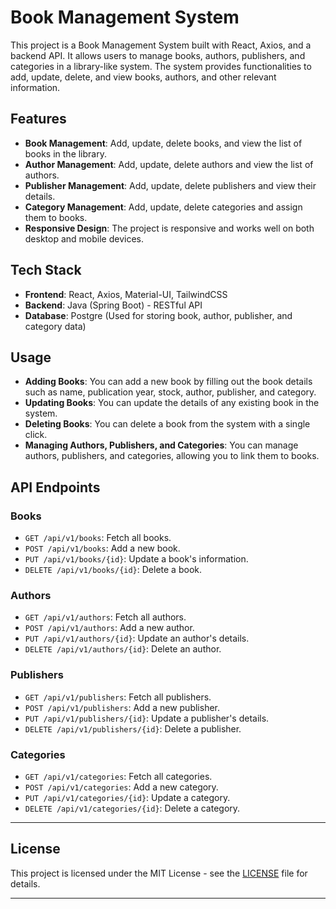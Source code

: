# Book Management System

This project is a Book Management System built with React, Axios, and a backend API. It allows users to manage books, authors, publishers, and categories in a library-like system. The system provides functionalities to add, update, delete, and view books, authors, and other relevant information.

## Features

- **Book Management**: Add, update, delete books, and view the list of books in the library.
- **Author Management**: Add, update, delete authors and view the list of authors.
- **Publisher Management**: Add, update, delete publishers and view their details.
- **Category Management**: Add, update, delete categories and assign them to books.
- **Responsive Design**: The project is responsive and works well on both desktop and mobile devices.

## Tech Stack

- **Frontend**: React, Axios, Material-UI, TailwindCSS
- **Backend**: Java (Spring Boot) - RESTful API
- **Database**: Postgre (Used for storing book, author, publisher, and category data)


## Usage

- **Adding Books**: You can add a new book by filling out the book details such as name, publication year, stock, author, publisher, and category.
- **Updating Books**: You can update the details of any existing book in the system.
- **Deleting Books**: You can delete a book from the system with a single click.
- **Managing Authors, Publishers, and Categories**: You can manage authors, publishers, and categories, allowing you to link them to books.

## API Endpoints

### Books
- `GET /api/v1/books`: Fetch all books.
- `POST /api/v1/books`: Add a new book.
- `PUT /api/v1/books/{id}`: Update a book's information.
- `DELETE /api/v1/books/{id}`: Delete a book.

### Authors
- `GET /api/v1/authors`: Fetch all authors.
- `POST /api/v1/authors`: Add a new author.
- `PUT /api/v1/authors/{id}`: Update an author's details.
- `DELETE /api/v1/authors/{id}`: Delete an author.

### Publishers
- `GET /api/v1/publishers`: Fetch all publishers.
- `POST /api/v1/publishers`: Add a new publisher.
- `PUT /api/v1/publishers/{id}`: Update a publisher's details.
- `DELETE /api/v1/publishers/{id}`: Delete a publisher.

### Categories
- `GET /api/v1/categories`: Fetch all categories.
- `POST /api/v1/categories`: Add a new category.
- `PUT /api/v1/categories/{id}`: Update a category.
- `DELETE /api/v1/categories/{id}`: Delete a category.

---

## License

This project is licensed under the MIT License - see the [LICENSE](LICENSE) file for details.

---

